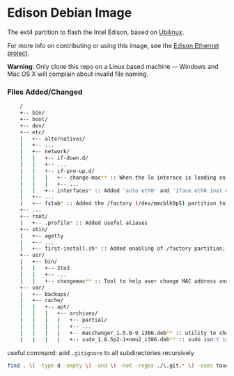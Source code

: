 Edison Debian Image
===================

The ext4 partition to flash the Intel Edison, based on [Ubilinux](http://www.emutexlabs.com/?option=com_content&view=article&id=201&Itemid=270).

For more info on contributing or using this image, see the [Edison Ethernet project](https://github.com/LGSInnovations/Edison-Ethernet).

**Warning**: Only clone this repo on a Linux based machine -- Windows and Mac OS X will complain about invalid file naming.

### Files Added/Changed ###

```bash
	/
	+-- bin/
	+-- boot/
	+-- dev/
	+-- etc/
	|	+-- alternatives/
	|	+-- ...
	|	+-- network/
	|	|	+-- if-down.d/
	|	|	+-- ...
	|	|	+-- if-pre-up.d/
	|	|	|	+-- change-mac** :: When the lo interace is loading on boot, change the MAC of eth0 based on /factory/mac
	|	|	|	+-- ...
	|	|	+-- interfaces* :: Added 'auto eth0' and 'iface eth0 inet dhcp' to support the Ethernet block
	|	+-- ...
	|	+-- fstab* :: Added the /factory (/dev/mmcblk0p5) partition to be mounted on boot
	+-- ...
	+-- root/
	|	+-- .profile* :: Added useful aliases
	+-- sbin/
	|	+-- agetty
	|	+-- ...
	|	+-- first-install.sh* :: Added enabling of /factory partition, MAC address file, permission fixes, dependency installations.
	+-- usr/
	|	+-- bin/
	|	|	+-- 2to3
	|	|	+-- ...
	|	|	+-- changemac** :: Tool to help user change MAC address and save to /factory/mac file
	+-- var/
	|	+-- backups/
	|	+-- cache/
	|	|	+-- apt/
	|	|	|	+-- archives/
	|	|	|	|	+-- partial/
	|	|	|	|	+-- ...
	|	|	|	|	+-- macchanger_1.5.0-9_i386.deb** :: utility to change MAC address
	|	|	|	|	+-- sudo_1.8.5p2-1+nmu2_i386.deb** :: sudo isn't installed automatically

```


useful command: add `.gitignore` to all subdirectories recursively
```bash
find . \( -type d -empty \) -and \( -not -regex ./\.git.* \) -exec touch {}/.gitignore \;
```
